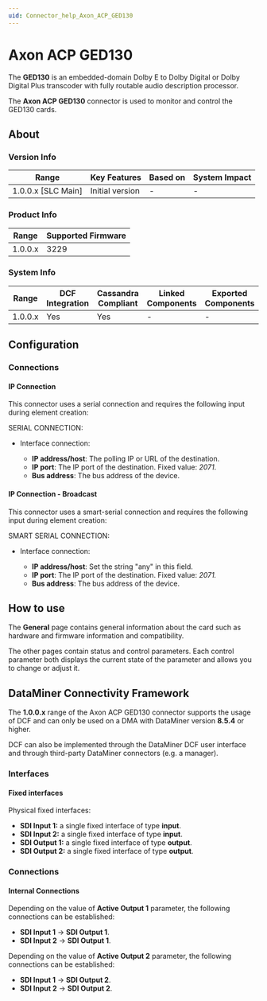```yaml
---
uid: Connector_help_Axon_ACP_GED130
---
```


# Axon ACP GED130

The **GED130** is an embedded-domain Dolby E to Dolby Digital or Dolby Digital Plus transcoder with fully routable audio description processor.

The **Axon ACP GED130** connector is used to monitor and control the GED130 cards.

## About

### Version Info

| Range                | Key Features     | Based on     | System Impact     |
|----------------------|------------------|--------------|-------------------|
| 1.0.0.x \[SLC Main\] | Initial version  | \-           | \-                |

### Product Info

| Range     | Supported Firmware     |
|-----------|------------------------|
| 1.0.0.x   | 3229                   |

### System Info

| Range     | DCF Integration     | Cassandra Compliant     | Linked Components     | Exported Components     |
|-----------|---------------------|-------------------------|-----------------------|-------------------------|
| 1.0.0.x   | Yes                 | Yes                     | \-                    | \-                      |

## Configuration

### Connections

#### IP Connection

This connector uses a serial connection and requires the following input during element creation:

SERIAL CONNECTION:

- Interface connection:

  - **IP address/host**: The polling IP or URL of the destination.
  - **IP port**: The IP port of the destination. Fixed value: *2071*.
  - **Bus address**: The bus address of the device.

#### IP Connection - Broadcast

This connector uses a smart-serial connection and requires the following input during element creation:

SMART SERIAL CONNECTION:

- Interface connection:

  - **IP address/host**: Set the string "any" in this field.
  - **IP port**: The IP port of the destination. Fixed value: *2071.*
  - **Bus address**: The bus address of the device.

## How to use

The **General** page contains general information about the card such as hardware and firmware information and compatibility.

The other pages contain status and control parameters. Each control parameter both displays the current state of the parameter and allows you to change or adjust it.

## DataMiner Connectivity Framework

The **1.0.0.x** range of the Axon ACP GED130 connector supports the usage of DCF and can only be used on a DMA with DataMiner version **8.5.4** or higher.

DCF can also be implemented through the DataMiner DCF user interface and through third-party DataMiner connectors (e.g. a manager).

### Interfaces

#### Fixed interfaces

Physical fixed interfaces:

- **SDI Input 1:** a single fixed interface of type **input**.
- **SDI Input 2:** a single fixed interface of type **input**.
- **SDI Output 1:** a single fixed interface of type **output**.
- **SDI Output 2:** a single fixed interface of type **output**.

### Connections

#### Internal Connections

Depending on the value of **Active Output 1** parameter, the following connections can be established:

- **SDI Input 1** -\> **SDI Output 1**.
- **SDI Input 2** -\> **SDI Output 1**.

Depending on the value of **Active Output 2** parameter, the following connections can be established:

- **SDI Input 1** -\> **SDI Output 2**.
- **SDI Input 2** -\> **SDI Output 2**.
